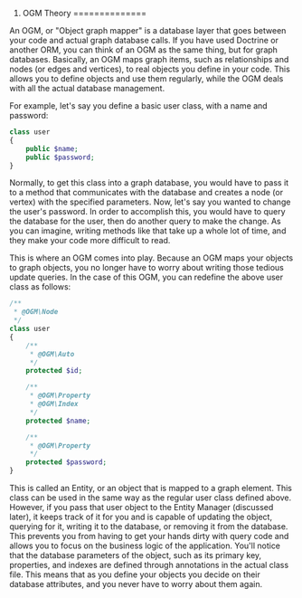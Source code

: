 1. OGM Theory
==============

An OGM, or "Object graph mapper" is a database layer that goes between your code and actual graph database calls. If you have used Doctrine or another ORM, you can think of an OGM as the same thing, but for graph databases. Basically, an OGM maps graph items, such as relationships and nodes (or edges and vertices), to real objects you define in your code. This allows you to define objects and use them regularly, while the OGM deals with all the actual database management.

For example, let's say you define a basic user class, with a name and password:

```PHP
class user
{
    public $name;
    public $password;
}
```

Normally, to get this class into a graph database, you would have to pass it to a method that communicates with the database and creates a node (or vertex) with the specified parameters. Now, let's say you wanted to change the user's password. In order to accomplish this, you would have to query the database for the user, then do another query to make the change. As you can imagine, writing methods like that take up a whole lot of time, and they make your code more difficult to read.

This is where an OGM comes into play. Because an OGM maps your objects to graph objects, you no longer have to worry about writing those tedious update queries. In the case of this OGM, you can redefine the above user class as follows:

```PHP
/**
 * @OGM\Node
 */
class user
{
    /**
     * @OGM\Auto
     */
    protected $id;

    /**
     * @OGM\Property
     * @OGM\Index
     */
    protected $name;

    /**
     * @OGM\Property
     */
    protected $password;
}
```

This is called an Entity, or an object that is mapped to a graph element. This class can be used in the same way as the regular user class defined above. However, if you pass that user object to the Entity Manager (discussed later), it keeps track of it for you and is capable of updating the object, querying for it, writing it to the database, or removing it from the database. This prevents you from having to get your hands dirty with query code and allows you to focus on the business logic of the application. You'll notice that the database parameters of the object, such as its primary key, properties, and indexes are defined through annotations in the actual class file. This means that as you define your objects you decide on their database attributes, and you never have to worry about them again.
